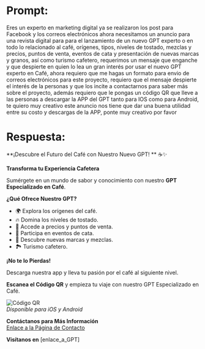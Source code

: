 # Prompt:
Eres un experto en marketing digital ya se realizaron los post para Facebook y los correos electrónicos ahora necesitamos un anuncio para una revista digital para para el lanzamiento de un nuevo GPT experto o en todo lo relacionado al café, orígenes, tipos, niveles de tostado, mezclas y precios, puntos de venta, eventos de cata y presentación de nuevas marcas y granos, así como turismo cafetero, requerimos un mensaje que enganche y que despierte en quien lo lea un gran interés por usar el nuevo GPT experto en Café, ahora requiero que me hagas un formato para envio de correos electrónicos para este proyecto, requiero que el mensaje despierte el interés de la personas y que los incite a contactarnos para saber más sobre el proyecto, además requiero que le pongas un código QR que lleve a las personas a descargar la APP del GPT tanto para IOS como para Android, te quiero muy creativo este anuncio nos tiene que dar una buena utilidad entre su costo y descargas de la APP, ponte muy creativo por favor

# Respuesta:

**¡Descubre el Futuro del Café con Nuestro Nuevo GPT! ** ☕️✨

**Transforma tu Experiencia Cafetera**

Sumérgete en un mundo de sabor y conocimiento con nuestro **GPT Especializado en Café**. 

**¿Qué Ofrece Nuestro GPT?**
- 🌍 Explora los orígenes del café.
- 🔥 Domina los niveles de tostado.
- 💸 Accede a precios y puntos de venta.
- 🍷 Participa en eventos de cata.
- 🌟 Descubre nuevas marcas y mezclas.
- 🏞️ Turismo cafetero.

**¡No te lo Pierdas!**

Descarga nuestra app y lleva tu pasión por el café al siguiente nivel.

**Escanea el Código QR** y empieza tu viaje con nuestro GPT Especializado en Café.

![Código QR](https://via.placeholder.com/150)  
_Disponible para iOS y Android_

**Contáctanos para Más Información**  
[Enlace a la Página de Contacto](enlace_a_contacto)

**Visítanos en** [enlace_a_GPT]
